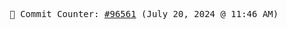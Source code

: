 <p align="center">
    <samp>
        📮 Commit Counter: <a href="https://github.com/Javascript-void0/Javascript-void0/commits/main">#96561</a> (July 20, 2024 @ 11:46 AM)
    </samp>
</p>